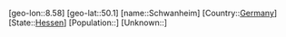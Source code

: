 ﻿---
location: [50.1,8.58]
type: City
tags:
- geo/City


SpocWebEntityId: 34093
isDeleted: false
confidential: public

---
[geo-lon::8.58]
[geo-lat::50.1]
[name::Schwanheim]
[Country::[Germany](geo/Continent/Europe/Germany.md)]
[State::[Hessen](geo/Continent/Europe/Germany/Hessen.md)]
[Population::]
[Unknown::]

